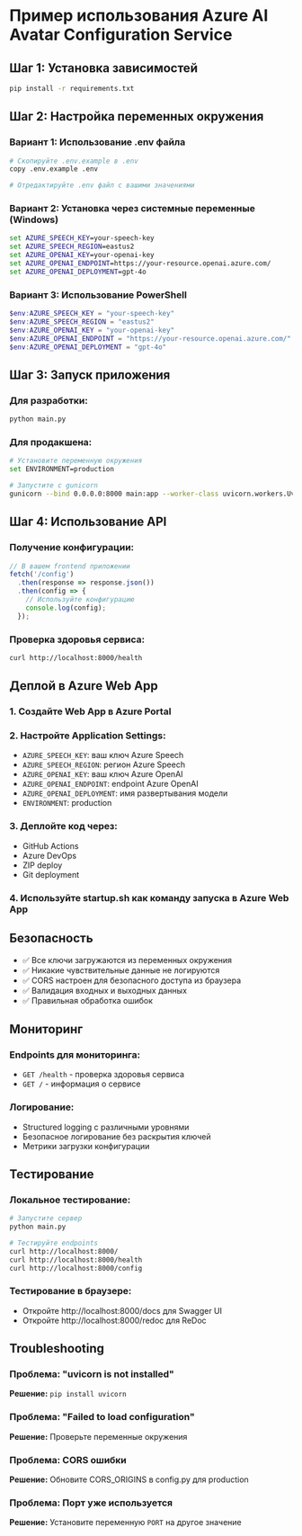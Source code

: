 # Пример использования Azure AI Avatar Configuration Service

## Шаг 1: Установка зависимостей

```bash
pip install -r requirements.txt
```

## Шаг 2: Настройка переменных окружения

### Вариант 1: Использование .env файла
```bash
# Скопируйте .env.example в .env
copy .env.example .env

# Отредактируйте .env файл с вашими значениями
```

### Вариант 2: Установка через системные переменные (Windows)
```cmd
set AZURE_SPEECH_KEY=your-speech-key
set AZURE_SPEECH_REGION=eastus2
set AZURE_OPENAI_KEY=your-openai-key
set AZURE_OPENAI_ENDPOINT=https://your-resource.openai.azure.com/
set AZURE_OPENAI_DEPLOYMENT=gpt-4o
```

### Вариант 3: Использование PowerShell
```powershell
$env:AZURE_SPEECH_KEY = "your-speech-key"
$env:AZURE_SPEECH_REGION = "eastus2"
$env:AZURE_OPENAI_KEY = "your-openai-key"
$env:AZURE_OPENAI_ENDPOINT = "https://your-resource.openai.azure.com/"
$env:AZURE_OPENAI_DEPLOYMENT = "gpt-4o"
```

## Шаг 3: Запуск приложения

### Для разработки:
```bash
python main.py
```

### Для продакшена:
```bash
# Установите переменную окружения
set ENVIRONMENT=production

# Запустите с gunicorn
gunicorn --bind 0.0.0.0:8000 main:app --worker-class uvicorn.workers.UvicornWorker
```

## Шаг 4: Использование API

### Получение конфигурации:
```javascript
// В вашем frontend приложении
fetch('/config')
  .then(response => response.json())
  .then(config => {
    // Используйте конфигурацию
    console.log(config);
  });
```

### Проверка здоровья сервиса:
```bash
curl http://localhost:8000/health
```

## Деплой в Azure Web App

### 1. Создайте Web App в Azure Portal
### 2. Настройте Application Settings:
- `AZURE_SPEECH_KEY`: ваш ключ Azure Speech
- `AZURE_SPEECH_REGION`: регион Azure Speech
- `AZURE_OPENAI_KEY`: ваш ключ Azure OpenAI
- `AZURE_OPENAI_ENDPOINT`: endpoint Azure OpenAI
- `AZURE_OPENAI_DEPLOYMENT`: имя развертывания модели
- `ENVIRONMENT`: production

### 3. Деплойте код через:
- GitHub Actions
- Azure DevOps
- ZIP deploy
- Git deployment

### 4. Используйте startup.sh как команду запуска в Azure Web App

## Безопасность

- ✅ Все ключи загружаются из переменных окружения
- ✅ Никакие чувствительные данные не логируются
- ✅ CORS настроен для безопасного доступа из браузера
- ✅ Валидация входных и выходных данных
- ✅ Правильная обработка ошибок

## Мониторинг

### Endpoints для мониторинга:
- `GET /health` - проверка здоровья сервиса
- `GET /` - информация о сервисе

### Логирование:
- Structured logging с различными уровнями
- Безопасное логирование без раскрытия ключей
- Метрики загрузки конфигурации

## Тестирование

### Локальное тестирование:
```bash
# Запустите сервер
python main.py

# Тестируйте endpoints
curl http://localhost:8000/
curl http://localhost:8000/health
curl http://localhost:8000/config
```

### Тестирование в браузере:
- Откройте http://localhost:8000/docs для Swagger UI
- Откройте http://localhost:8000/redoc для ReDoc

## Troubleshooting

### Проблема: "uvicorn is not installed"
**Решение:** `pip install uvicorn`

### Проблема: "Failed to load configuration"
**Решение:** Проверьте переменные окружения

### Проблема: CORS ошибки
**Решение:** Обновите CORS_ORIGINS в config.py для production

### Проблема: Порт уже используется
**Решение:** Установите переменную `PORT` на другое значение
